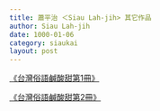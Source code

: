 ```yaml
---
title: 蕭平治 ＜Siau Lah-jih> 其它作品
author: Siau Lah-jih
date: 1000-01-06
category: siaukai
layout: post
---
```



[《台灣俗語鹹酸甜第1冊》](https://siaulahjih.github.io/KiamSngTinn1/)

[《台灣俗語鹹酸甜第2冊》](https://siaulahjih.github.io/KiamSngTinn2/)
